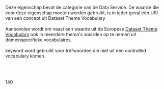 Deze eigenschap bevat de categorie van de Data Service. De waarde die voor deze eigenschap moeten worden gebruikt, is in ieder geval één URI van een concept uit Dataset Theme Vocabulary
<br/>
<br/>
Aanbevolen wordt om naast een waarde uit de Europese <a href='http://publications.europa.eu/resource/authority/data-theme' target='_blank'>Dataset Theme Vocabulary</a> ook in meerdere thema's waarden op te nemen uit domeinspecifieke vocabulaires.
<br/>
<br/>
keyword word gebruikt voor trefwoorden die niet uit een controlled vocabulary komen.
<br/>
<br/>
<div class="issue" data-number="69"></div>
<br/>
<br/>
<div class="issue" data-number="">140</div>
<br/>
<br/>
